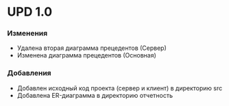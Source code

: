 # UPD 1.0
### Изменения
- Удалена вторая диаграмма прецедентов (Сервер)
- Изменена диаграмма прецедентов (Основная)
### Добавления
- Добавлен исходный код проекта (сервер и клиент) в директорию src
- Добавлена ER-диаграмма в директорию отчетность